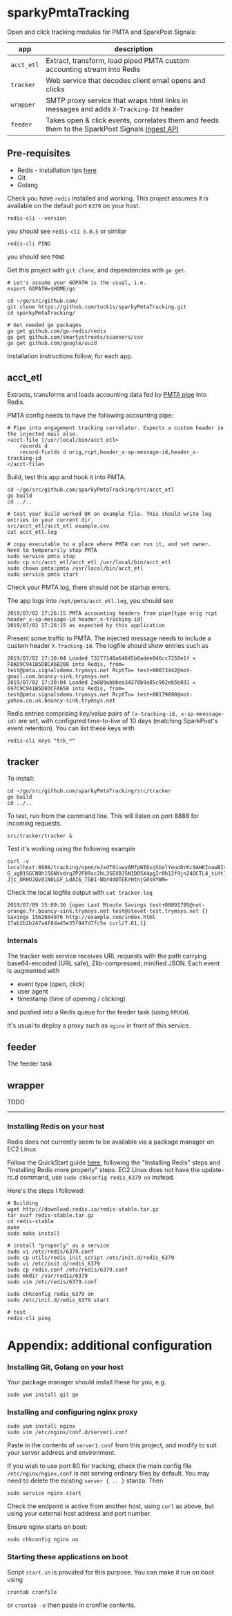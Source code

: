 # sparkyPmtaTracking
Open and click tracking modules for PMTA and SparkPost Signals:

|app|description|
|---|---|
|`acct_etl`|Extract, transform, load piped PMTA custom accounting stream into Redis|
|`tracker`|Web service that decodes client email opens and clicks|
|`wrapper`|SMTP proxy service that wraps html links in messages and adds `X-Tracking-Id` header|
|`feeder`|Takes open & click events, correlates them and feeds them to the SparkPost Signals [Ingest API](https://developers.sparkpost.com/api/events-ingest/)|

## Pre-requisites
- Redis - installation tips [here](#installing-redis-on-your-host)
- Git
- Golang

Check you have `redis` installed and working. This project assumes it is available 
on the default port `6379` on your host.

```
redis-cli --version
```
you should see `redis-cli 5.0.5` or similar
```
redis-cli PING
```
you should see `PONG`


Get this project with `git clone`, and dependencies with `go get`.

```
# Let's assume your GOPATH is the usual, i.e.
export GOPATH=$HOME/go

cd ~/go/src/github.com/
git clone https://github.com/tuck1s/sparkyPmtaTracking.git
cd sparkyPmtaTracking/

# Get needed go packages
go get github.com/go-redis/redis
go get github.com/smartystreets/scanners/csv
go get github.com/google/uuid
```

Installation instructions follow, for each app.


## acct_etl
Extracts, transforms and loads accounting data fed by [PMTA pipe](https://download.port25.com/files/UsersGuide.html#examples) 
into Redis.

PMTA config needs to have the following accounting pipe:
```
# Pipe into engagement tracking correlator. Expects a custom header in the injected mail also. 
<acct-file |/usr/local/bin/acct_etl>
    records d
    record-fields d orig,rcpt,header_x-sp-message-id,header_x-tracking-id
</acct-file>
```

Build, test this app and hook it into PMTA.
```
cd ~/go/src/github.com/sparkyPmtaTracking/src/acct_etl
go build
cd ../..

# test your build worked OK on example file. This should write log entries in your current dir.
src/acct_etl/acct_etl example.csv
cat acct_etl.log

# copy executable to a place where PMTA can run it, and set owner. Need to temporarily stop PMTA
sudo service pmta stop
sudo cp src/acct_etl/acct_etl /usr/local/bin/acct_etl
sudo chown pmta:pmta /usr/local/bin/acct_etl
sudo service pmta start
```

Check your PMTA log, there should not be startup errors.

The app logs into `/opt/pmta/acct_etl.log`, you should see
```
2019/07/02 17:26:15 PMTA accounting headers from pipe[type orig rcpt header_x-sp-message-id header_x-tracking-id]
2019/07/02 17:26:15 as expected by this application
```

Present some traffic to PMTA. The injected message needs to include a custom header `X-Tracking-Id`.
The logfile should show entries such as
```
2019/07/02 17:30:04 Loaded 73277140a64645b0adee046cc7250e1f = F8AD9C941B5DBCA6B208 into Redis, from= test@pmta.signalsdemo.trymsys.net RcptTo= test+00073442@not-gmail.com.bouncy-sink.trymsys.net
2019/07/02 17:30:04 Loaded 2a889abbbea34370b9a85c902eb5b031 = 697C9C941B5D03CFA658 into Redis, from= test@pmta.signalsdemo.trymsys.net RcptTo= test+00179890@not-yahoo.co.uk.bouncy-sink.trymsys.net
```

Redis entries comprising key/value pairs of `(x-tracking-id, x-sp-meessage-id)` are set,
with configured time-to-live of 10 days (matching SparkPost's event retention).
You can list these keys with
```
redis-cli keys "trk_*"
```

## tracker

To install:

```
cd ~/go/src/github.com/sparkyPmtaTracking/src/tracker
go build
cd ../..
```
To test, run from the command line. This will listen on port 8888 for incoming requests.
```
src/tracker/tracker &
```

Test it's working using the following example

```
curl -v localhost:8888/tracking/open/eJxdT81uwyAMfpWI6xqSbolYeuoDrKc9AHKIoawBInCqRlXffVBt0jT5Ytnf750pcAtY46Wd2KFiH5CoOlm_ElafcLXeJLarWFQLSQoFQZjopW3bYS-G_ugD1SGCN8h15GNYvdrqZP2FU9xc2hL3SEXBJSN1DO5X4pgIr0h12f9jn24OCTL4_siHtI5fqKhw_4QiiAZJztlNrnEu3zPRcmgavOVWM3IVXGP9hDd-Jjc_ORHUJQv81N0LGF_LdAI6_T5B1-Nbr4dOTEKrHtnjG0smYWM=
```

Check the local logfile output with `cat tracker.log`

```
2019/07/09 15:09:36 {open Last Minute Savings test+00091795@not-orange.fr.bouncy-sink.trymsys.net test@stevet-test.trymsys.net {} Savings 1562684976 http://example.com/index.html 17ab2b2b247a4f8da45e35f947d7fc5e curl/7.61.1}
``` 

### Internals
The tracker web service receives URL requests with the path carrying base64-encoded (URL safe), Zlib-compressed, minified JSON.
Each event is augmented with
- event type (open, click)
- user agent
- timestamp (time of opening / clicking)

and pushed into a Redis queue for the feeder task (using `RPUSH`).

It's usual to deploy a proxy such as `nginx` in front of this service.

## feeder

The feeder task 
## wrapper

TODO

---
### Installing Redis on your host

Redis does not currently seem to be available via a package manager on EC2 Linux.

Follow the QuickStart guide [here](https://redis.io/topics/quickstart), following the "Installing Redis" steps
and "Installing Redis more properly" steps. EC2 Linux does not have the
update-rc.d command, use `sudo chkconfig redis_6379 on` instead.

Here's the steps I followed:
```
# Building
wget http://download.redis.io/redis-stable.tar.gz
tar xvzf redis-stable.tar.gz
cd redis-stable
make
sudo make install

# install "properly" as a service
sudo vi /etc/redis/6379.conf
sudo cp utils/redis_init_script /etc/init.d/redis_6379
sudo vi /etc/init.d/redis_6379
sudo cp redis.conf /etc/redis/6379.conf
sudo mkdir /var/redis/6379
sudo vim /etc/redis/6379.conf

sudo chkconfig redis_6379 on
sudo /etc/init.d/redis_6379 start

# test
redis-cli ping
```

# Appendix: additional configuration
### Installing Git, Golang on your host
Your package manager should install these for you, e.g.
```
sudo yum install git go
``` 

### Installing and configuring nginx proxy


```
sudo yum install nginx
sudo vim /etc/nginx/conf.d/server1.conf
```
Paste in the contents of `server1.conf` from this project, and modify to suit your server address and environment.

If you wish to use port 80 for tracking, check the main config file `/etc/nginx/nginx.conf` is not serving ordinary files by default.
You may need to delete the existing `server { .. }` stanza. Then
```
sudo service nginx start
```

Check the endpoint is active from another host, using `curl` as above, but using your external host address and port number.

Ensure nginx starts on boot:
```
sudo chkconfig nginx on
```

### Starting these applications on boot
Script `start.sh` is provided for this purpose. You can make it run on boot using
```
crontab cronfile
```
or `crontab -e` then paste in cronfile contents.